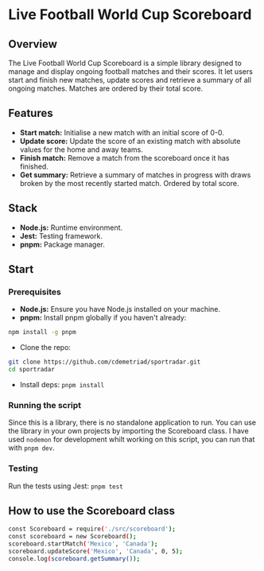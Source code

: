 # Live Football World Cup Scoreboard

## Overview

The Live Football World Cup Scoreboard is a simple library designed to manage and display ongoing football matches and their scores. It let users start and finish new matches, update scores and retrieve a summary of all ongoing matches. Matches are ordered by their total score.

## Features

- **Start match:** Initialise a new match with an initial score of 0-0.
- **Update score:** Update the score of an existing match with absolute values for the home and away teams.
- **Finish match:** Remove a match from the scoreboard once it has finished.
- **Get summary:** Retrieve a summary of matches in progress with draws broken by the most recently started match. Ordered by total score.

## Stack

- **Node.js:** Runtime environment.
- **Jest:** Testing framework.
- **pnpm:** Package manager.

## Start

### Prerequisites

- **Node.js:** Ensure you have Node.js installed on your machine.
- **pnpm:** Install pnpm globally if you haven't already:

```bash
npm install -g pnpm
```

- Clone the repo:

```bash
git clone https://github.com/cdemetriad/sportradar.git
cd sportradar
```

- Install deps:
  `pnpm install`

### Running the script

Since this is a library, there is no standalone application to run. You can use the library in your own projects by importing the Scoreboard class. I have used `nodemon` for development whilt working on this script, you can run that with `pnpm dev`.

### Testing

Run the tests using Jest:
`pnpm test`

## How to use the Scoreboard class

```bash
const Scoreboard = require('./src/scoreboard');
const scoreboard = new Scoreboard();
scoreboard.startMatch('Mexico', 'Canada');
scoreboard.updateScore('Mexico', 'Canada', 0, 5);
console.log(scoreboard.getSummary());
```
